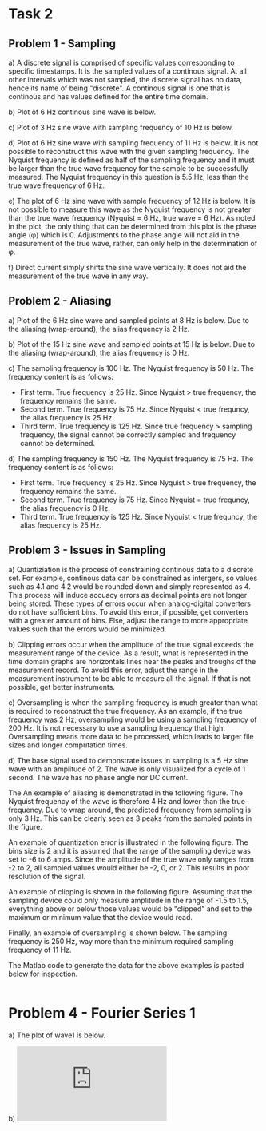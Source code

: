 # Task 2  

## Problem 1 - Sampling
a) A discrete signal is comprised of specific values corresponding to specific timestamps. It is the sampled values of a continous signal. At all other intervals which was not sampled, the discrete signal has no data, hence its name of being "discrete". A continous signal is one that is continous and has values defined for the entire time domain.  

b) Plot of 6 Hz continous sine wave is below.  

c) Plot of 3 Hz sine wave with sampling frequency of 10 Hz is below.  

d) Plot of 6 Hz sine wave with sampling frequency of 11 Hz is below. It is not possible to reconstruct this wave with the given sampling frequency. The Nyquist frequency is defined as half of the sampling frequency and it must be larger than the true wave frequency for the sample to be successfully measured. The Nyquist frequency in this question is 5.5 Hz, less than the true wave frequency of 6 Hz.   

e) The plot of 6 Hz sine wave with sample frequency of 12 Hz is below. It is not possible to measure this wave as the Nyquist frequency is not greater than the true wave frequency (Nyquist = 6 Hz, true wave = 6 Hz). As noted in the plot, the only thing that can be determined from this plot is the phase angle (φ) which is 0. Adjustments to the phase angle will not aid in the measurement of the true wave, rather, can only help in the determination of φ.  

f) Direct current simply shifts the sine wave vertically. It does not aid the measurement of the true wave in any way.  

## Problem 2 - Aliasing 
a) Plot of the 6 Hz sine wave and sampled points at 8 Hz is below. Due to the aliasing (wrap-around), the alias frequency is 2 Hz.  

b) Plot of the 15 Hz sine wave and sampled points at 15 Hz is below. Due to the aliasing (wrap-around), the alias frequency is 0 Hz.  

c) The sampling frequency is 100 Hz. The Nyquist frequency is 50 Hz. The frequency content is as follows:
* First term. True frequency is 25 Hz. Since Nyquist > true frequency, the frequency remains the same.
* Second term. True frequency is 75 Hz. Since Nyquist < true frequncy, the alias frequency is 25 Hz. 
* Third term. True frequency is 125 Hz. Since true frequency > sampling frequency, the signal cannot be correctly sampled and frequency cannot be determined.  

d) The sampling frequency is 150 Hz. The Nyquist frequency is 75 Hz. The frequency content is as follows:
* First term. True frequency is 25 Hz. Since Nyquist > true frequency, the frequency remains the same.
* Second term. True frequency is 75 Hz. Since Nyquist = true frequncy, the alias frequency is 0 Hz. 
* Third term. True frequency is 125 Hz. Since Nyquist < true frequncy, the alias frequency is 25 Hz.  

## Problem 3 - Issues in Sampling
a) Quantiziation is the process of constraining continous data to a discrete set. For example, continous data can be constrained as intergers, so values such as 4.1 and 4.2 would be rounded down and simply represented as 4. This process will induce accuacy errors as decimal points are not longer being stored. These types of errors occur when analog-digital converters do not have sufficient bins. To avoid this error, if possible, get converters with a greater amount of bins. Else, adjust the range to more appropriate values such that the errors would be minimized.  

b) Clipping errors occur when the amplitude of the true signal exceeds the measurement range of the device. As a result, what is represented in the time domain graphs are horizontals lines near the peaks and troughs of the measurement record. To avoid this error, adjust the range in the measurement instrument to be able to measure all the signal. If that is not possible, get better instruments.  

c) Oversampling is when the sampling frequency is much greater than what is required to reconstruct the true frequency. As an example, if the true frequency was 2 Hz, oversampling would be using a sampling frequency of 200 Hz. It is not necessary to use a sampling frequency that high. Oversampling means more data to be processed, which leads to larger file sizes and longer computation times.  

d) The base signal used to demonstrate issues in sampling is a 5 Hz sine wave with an amplitude of 2. The wave is only visualized for a cycle of 1 second. The wave has no phase angle nor DC current.  

The An example of aliasing is demonstrated in the following figure. The Nyquist frequency of the wave is therefore 4 Hz and lower than the true frequency. Due to wrap around, the predicted frequency from sampling is only 3 Hz. This can be clearly seen as 3 peaks from the sampled points in the figure.  

An example of quantization error is illustrated in the following figure. The bins size is 2 and it is assumed that the range of the sampling device was set to -6 to 6 amps. Since the amplitude of the true wave only ranges from -2 to 2, all sampled values would either be -2, 0, or 2. This results in poor resolution of the signal.  

An example of clipping is shown in the following figure. Assuming that the sampling device could only measure amplitude in the range of -1.5 to 1.5, everything above or below those values would be "clipped" and set to the maximum or minimum value that the device would read.  

Finally, an example of oversampling is shown below. The sampling frequency is 250 Hz, way more than the minimum required sampling frequency of 11 Hz.  

The Matlab code to generate the data for the above examples is pasted below for inspection.  

```matlab

```

# Problem 4 - Fourier Series 1
a) The plot of wave1 is below.  

b) 
![](https://latex.codecogs.com/gif.latex?%5Cfrac%7Ba_%7B0%7D%7D%7B2%7D%3D%20%5Cfrac%7B1%7D%7BT_%7Bp%7D%7D%5Cint_%7B-%5Cfrac%7BT_%7Bp%7D%7D%7B2%7D%7D%5E%7B%5Cfrac%7BT_%7Bp%7D%7D%7B2%7D%7D%20sin%5E%7B2%7D%282%5Cpi%20f_%7B0%7Dt%29%20%3D%2015%5Cint_%7B-%5Cfrac%7B1%7D%7B30%7D%7D%5E%7B%5Cfrac%7B1%7D%7B30%7D%7D%20sin%5E%7B2%7D%2830%5Cpi%20t%29%20%3D%200.5)
